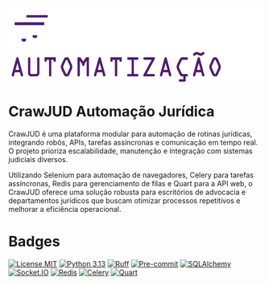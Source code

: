<div align="center"><img src="./crawjud/logo.png" alt="" height="150"></div>

# CrawJUD Automação Jurídica

CrawJUD é uma plataforma modular para automação de rotinas jurídicas, integrando robôs,
APIs, tarefas assíncronas e comunicação em tempo real. O projeto prioriza escalabilidade,
manutenção e integração com sistemas judiciais diversos.

Utilizando Selenium para automação de navegadores, Celery para tarefas assíncronas, Redis
para gerenciamento de filas e Quart para a API web, o CrawJUD oferece uma solução robusta
para escritórios de advocacia e departamentos jurídicos que buscam otimizar processos
repetitivos e melhorar a eficiência operacional.

# Badges

[![License MIT](https://img.shields.io/badge/licence-MIT-blue.svg?style=for-the-badge)](./LICENSE)
[![Python 3.13](https://shields.io/badge/python-3.13%20-green?style=for-the-badge&logo=python)](https://python.org/downloads/release/python-3132/)
[![Ruff](https://img.shields.io/endpoint?url=https://raw.githubusercontent.com/astral-sh/ruff/main/assets/badge/v2.json&style=for-the-badge)](https://github.com/astral-sh/ruff)
[![Pre-commit](https://img.shields.io/badge/pre--commit-enabled-brightgreen?style=for-the-badge&logo=pre-commit)](https://github.com/pre-commit/pre-commit)
[![SQLAlchemy](https://img.shields.io/badge/SQLAlchemy-306998?style=for-the-badge&logo=python&logoColor=white)](https://www.sqlalchemy.org/)
[![Socket.IO](https://img.shields.io/badge/Socket.IO-010101?style=for-the-badge&logo=socket.io&logoColor=white)](https://socket.io/)
[![Redis](https://img.shields.io/badge/Redis-DC382D?style=for-the-badge&logo=redis&logoColor=white)](https://redis.io/)
[![Celery](https://img.shields.io/badge/celery-%23a9cc54.svg?style=for-the-badge&logo=celery&logoColor=ddf4a4)](https://docs.celeryq.dev/en/stable/#)
[![Quart](https://img.shields.io/badge/Quart-8A2BE2?style=for-the-badge)](https://quart.palletsprojects.com/en/stable/)
